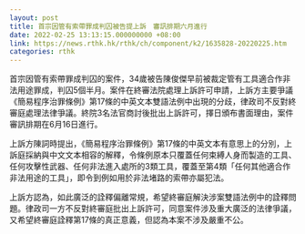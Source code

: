 ```yaml
---
layout: post
title: 首宗因管有索帶罪成判囚被告提上訴　審訊排期六月進行
date: 2022-02-25 13:13:15.000000000 +08:00
link: https://news.rthk.hk/rthk/ch/component/k2/1635828-20220225.htm
categories: rthk
---
```


首宗因管有索帶罪成判囚的案件，34歲被告陳俊傑早前被裁定管有工具適合作非法用途罪成，判囚5個半月。案件在終審法院處理上訴許可申請，上訴方主要爭議《簡易程序治罪條例》第17條的中英文本雙語法例中出現的分歧，律政司不反對終審庭處理法律爭議。終院3名法官商討後批出上訴許可，擇日頒布書面理由，案件審訊排期在6月16日進行。

上訴方陳詞時提出，《簡易程序治罪條例》第17條的中英文本有意思上的分別，上訴庭採納與中文文本相容的解釋，令條例原本只覆蓋任何束縛人身而製造的工具、任何攻擊性武器、任何非法進入處所的3類工具，覆蓋至第4類「任何其他適合作非法用途的工具」，即令到例如用於非法堵路的索帶亦屬犯法。

上訴方認為，如此廣泛的詮釋偏離常規，希望終審庭解決涉案雙語法例中的詮釋問題。律政司一方不反對終審庭批出上訴許可，同意案件涉及重大廣泛的法律爭議，又希望終審庭詮釋第17條的真正意義，但認為本案不涉及嚴重不公。
